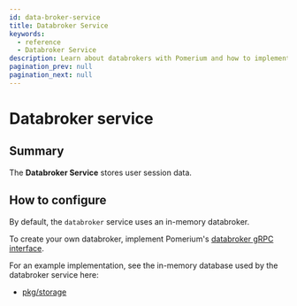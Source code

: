 ```yaml
---
id: data-broker-service
title: Databroker Service
keywords:
  - reference
  - Databroker Service
description: Learn about databrokers with Pomerium and how to implement your own in-memory database used by the databroker service. 
pagination_prev: null
pagination_next: null
---
```


# Databroker service

## Summary

The **Databroker Service** stores user session data.

## How to configure

By default, the `databroker` service uses an in-memory databroker.

To create your own databroker, implement Pomerium's [databroker gRPC interface](https://github.com/pomerium/pomerium/blob/main/pkg/grpc/databroker/databroker.proto).

For an example implementation, see the in-memory database used by the databroker service here:

- [pkg/storage](https://github.com/pomerium/pomerium/tree/main/pkg/storage/inmemory)
